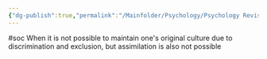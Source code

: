 ```yaml
---
{"dg-publish":true,"permalink":"/Mainfolder/Psychology/Psychology Revision/Concepts/marginalization/"}
---
```


#soc 
When it is not possible to maintain one's original culture due to discrimination and exclusion, but assimilation is also not possible
